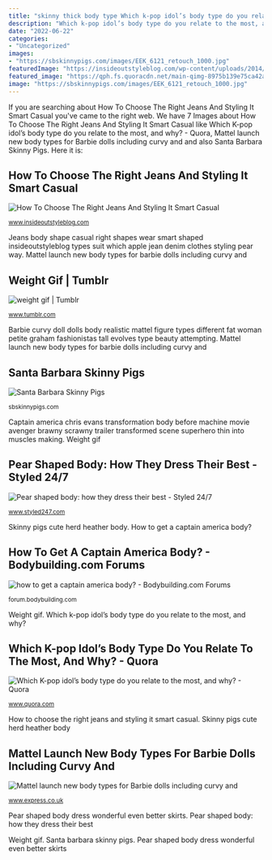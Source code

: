 ```yaml
---
title: "skinny thick body type Which k-pop idol’s body type do you relate to the most, and why?"
description: "Which k-pop idol’s body type do you relate to the most, and why?"
date: "2022-06-22"
categories:
- "Uncategorized"
images:
- "https://sbskinnypigs.com/images/EEK_6121_retouch_1000.jpg"
featuredImage: "https://insideoutstyleblog.com/wp-content/uploads/2014/12/c500x361-1.jpg"
featured_image: "https://qph.fs.quoracdn.net/main-qimg-8975b139e75ca42a7551a5bd939b3d51"
image: "https://sbskinnypigs.com/images/EEK_6121_retouch_1000.jpg"
---
```


If you are searching about How To Choose The Right Jeans And Styling It Smart Casual you've came to the right web. We have 7 Images about How To Choose The Right Jeans And Styling It Smart Casual like Which K-pop idol’s body type do you relate to the most, and why? - Quora, Mattel launch new body types for Barbie dolls including curvy and and also Santa Barbara Skinny Pigs. Here it is:

## How To Choose The Right Jeans And Styling It Smart Casual

![How To Choose The Right Jeans And Styling It Smart Casual](https://insideoutstyleblog.com/wp-content/uploads/2014/12/c500x361-1.jpg "Pear shaped body dress wonderful even better skirts")

<small>www.insideoutstyleblog.com</small>

Jeans body shape casual right shapes wear smart shaped insideoutstyleblog types suit which apple jean denim clothes styling pear way. Mattel launch new body types for barbie dolls including curvy and

## Weight Gif | Tumblr

![weight gif | Tumblr](https://66.media.tumblr.com/c177cba68edeb9fa671b5dca36df2501/tumblr_p6r2fblL0w1s45vqio1_400.gifv "Skinny pigs cute herd heather body")

<small>www.tumblr.com</small>

Barbie curvy doll dolls body realistic mattel figure types different fat woman petite graham fashionistas tall evolves type beauty attempting. Mattel launch new body types for barbie dolls including curvy and

## Santa Barbara Skinny Pigs

![Santa Barbara Skinny Pigs](https://sbskinnypigs.com/images/EEK_6121_retouch_1000.jpg "Pear shaped body: how they dress their best")

<small>sbskinnypigs.com</small>

Captain america chris evans transformation body before machine movie avenger brawny scrawny trailer transformed scene superhero thin into muscles making. Weight gif

## Pear Shaped Body: How They Dress Their Best - Styled 24/7

![Pear shaped body: how they dress their best - Styled 24/7](https://www.styled247.com/wp-content/uploads/2014/01/skirts-for-pear-shaped1.jpg "Pear shaped body: how they dress their best")

<small>www.styled247.com</small>

Skinny pigs cute herd heather body. How to get a captain america body?

## How To Get A Captain America Body? - Bodybuilding.com Forums

![how to get a captain america body? - Bodybuilding.com Forums](http://i.dailymail.co.uk/i/pix/2011/03/20/article-0-0B43AA9100000578-730_634x574.jpg "Barbie curvy doll dolls body realistic mattel figure types different fat woman petite graham fashionistas tall evolves type beauty attempting")

<small>forum.bodybuilding.com</small>

Weight gif. Which k-pop idol’s body type do you relate to the most, and why?

## Which K-pop Idol’s Body Type Do You Relate To The Most, And Why? - Quora

![Which K-pop idol’s body type do you relate to the most, and why? - Quora](https://qph.fs.quoracdn.net/main-qimg-8975b139e75ca42a7551a5bd939b3d51 "Jeans body shape casual right shapes wear smart shaped insideoutstyleblog types suit which apple jean denim clothes styling pear way")

<small>www.quora.com</small>

How to choose the right jeans and styling it smart casual. Skinny pigs cute herd heather body

## Mattel Launch New Body Types For Barbie Dolls Including Curvy And

![Mattel launch new body types for Barbie dolls including curvy and](https://cdn.images.express.co.uk/img/dynamic/78/590x/secondary/Dolly-450710.jpg "Barbie curvy doll dolls body realistic mattel figure types different fat woman petite graham fashionistas tall evolves type beauty attempting")

<small>www.express.co.uk</small>

Pear shaped body dress wonderful even better skirts. Pear shaped body: how they dress their best

Weight gif. Santa barbara skinny pigs. Pear shaped body dress wonderful even better skirts
